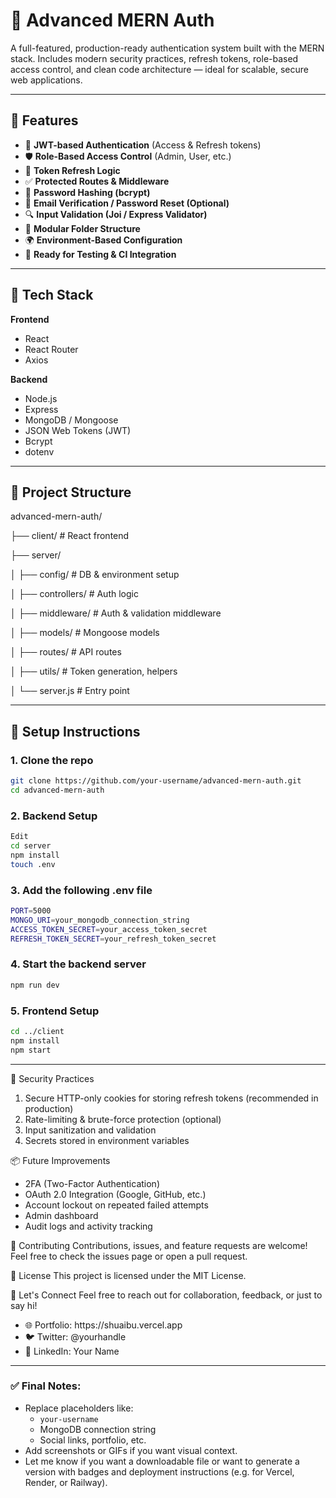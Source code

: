 # 🔐 Advanced MERN Auth

A full-featured, production-ready authentication system built with the MERN stack. Includes modern security practices, refresh tokens, role-based access control, and clean code architecture — ideal for scalable, secure web applications.

---

## 🚀 Features

- 🔑 **JWT-based Authentication** (Access & Refresh tokens)  
- 🛡️ **Role-Based Access Control** (Admin, User, etc.)  
- 🔄 **Token Refresh Logic**  
- ✅ **Protected Routes & Middleware**  
- 🔐 **Password Hashing (bcrypt)**  
- 📧 **Email Verification / Password Reset (Optional)**  
- 🔍 **Input Validation (Joi / Express Validator)**  
- 🧱 **Modular Folder Structure**  
- 🌍 **Environment-Based Configuration**  
- 🧪 **Ready for Testing & CI Integration**

---

## 🧰 Tech Stack

**Frontend**  
- React  
- React Router  
- Axios  

**Backend**  
- Node.js  
- Express  
- MongoDB / Mongoose  
- JSON Web Tokens (JWT)  
- Bcrypt  
- dotenv  

---

## 📁 Project Structure

advanced-mern-auth/

├── client/ # React frontend

├── server/

│ ├── config/ # DB & environment setup

│ ├── controllers/ # Auth logic

│ ├── middleware/ # Auth & validation middleware

│ ├── models/ # Mongoose models

│ ├── routes/ # API routes

│ ├── utils/ # Token generation, helpers

│ └── server.js # Entry point


---

## 🔧 Setup Instructions

### 1. Clone the repo
```bash
git clone https://github.com/your-username/advanced-mern-auth.git
cd advanced-mern-auth
```

### 2. Backend Setup
```bash
Edit
cd server
npm install
touch .env
```

### 3.  Add the following .env file
```bash
PORT=5000
MONGO_URI=your_mongodb_connection_string
ACCESS_TOKEN_SECRET=your_access_token_secret
REFRESH_TOKEN_SECRET=your_refresh_token_secret
```

### 4. Start the backend server
```bash
npm run dev
```

### 5. Frontend Setup
```bash
cd ../client
npm install
npm start
```

---

🔐 Security Practices
1. Secure HTTP-only cookies for storing refresh tokens (recommended in production)
2. Rate-limiting & brute-force protection (optional)
3. Input sanitization and validation
4. Secrets stored in environment variables

📦 Future Improvements
<ul>
  <li>2FA (Two-Factor Authentication)</li>
  <li>OAuth 2.0 Integration (Google, GitHub, etc.)</li>
  <li>Account lockout on repeated failed attempts</li>
  <li>Admin dashboard</li>
  <li>Audit logs and activity tracking</li>
</ul>

🙌 Contributing
Contributions, issues, and feature requests are welcome!
Feel free to check the issues page or open a pull request.

📜 License
This project is licensed under the MIT License.

💬 Let's Connect
Feel free to reach out for collaboration, feedback, or just to say hi!

<ul>
  <li>🌐 Portfolio: https://shuaibu.vercel.app</li>
  <li>🐦 Twitter: @yourhandle</li>
  <li>💼 LinkedIn: Your Name</li>
</ul>

---

### ✅ Final Notes:
- Replace placeholders like:
  - `your-username`
  - MongoDB connection string
  - Social links, portfolio, etc.
- Add screenshots or GIFs if you want visual context.
- Let me know if you want a downloadable file or want to generate a version with badges and deployment instructions (e.g. for Vercel, Render, or Railway).

